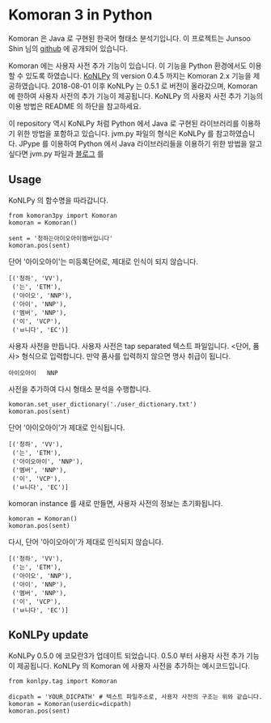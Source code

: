 # Komoran 3 in Python

Komoran 은 Java 로 구현된 한국어 형태소 분석기입니다. 이 프로젝트는 Junsoo Shin 님의 [github](https://github.com/shin285/KOMORAN) 에 공개되어 있습니다. 

Komoran 에는 사용자 사전 추가 기능이 있습니다. 이 기능을 Python 환경에서도 이용할 수 있도록 하였습니다. [KoNLPy](http://konlpy.org/) 의 version 0.4.5 까지는 Komoran 2.x 기능을 제공하였습니다. 2018-08-01 이후 KoNLPy 는 0.5.1 로 버전이 올라갔으며, Komoran 에 한하여 사용자 사전의 추가 기능이 제공됩니다. KoNLPy 의 사용자 사전 추가 기능의 이용 방법은 README 의 하단을 참고하세요.

이 repository 역시 KoNLPy 처럼 Python 에서 Java 로 구현된 라이브러리를 이용하기 위한 방법을 포함하고 있습니다. jvm.py 파일의 형식은 KoNLPy 를 참고하였습니다. JPype 를 이용하여 Python 에서 Java 라이브러리들을 이용하기 위한 방법을 알고 싶다면 jvm.py 파일과 [블로그](https://lovit.github.io/nlp/2018/07/06/java_in_python/) 를 

## Usage

KoNLPy 의 함수명을 따라갑니다.

    from komoran3py import Komoran
    komoran = Komoran()
    
    sent = '청하는아이오아이멤버입니다'
    komoran.pos(sent)

단어 '아이오아이'는 미등록단어로, 제대로 인식이 되지 않습니다.

    [('청하', 'VV'),
     ('는', 'ETM'),
     ('아이오', 'NNP'),
     ('아이', 'NNP'),
     ('멤버', 'NNP'),
     ('이', 'VCP'),
     ('ㅂ니다', 'EC')]

사용자 사전을 만듭니다. 사용자 사전은 tap separated 텍스트 파일입니다. <단어, 품사> 형식으로 입력합니다. 만약 품사를 입력하지 않으면 명사 취급이 됩니다.

    아이오아이	NNP

사전을 추가하여 다시 형태소 분석을 수행합니다.

    komoran.set_user_dictionary('./user_dictionary.txt')
    komoran.pos(sent)

단어 '아이오아이'가 제대로 인식됩니다.

    [('청하', 'VV'),
     ('는', 'ETM'),
     ('아이오아이', 'NNP'),
     ('멤버', 'NNP'),
     ('이', 'VCP'),
     ('ㅂ니다', 'EC')]

komoran instance 를 새로 만들면, 사용자 사전의 정보는 초기화됩니다.

    komoran = Komoran()
    komoran.pos(sent)

다시, 단어 '아이오아이'가 제대로 인식되지 않습니다.

    [('청하', 'VV'),
     ('는', 'ETM'),
     ('아이오', 'NNP'),
     ('아이', 'NNP'),
     ('멤버', 'NNP'),
     ('이', 'VCP'),
     ('ㅂ니다', 'EC')]

## KoNLPy update

KoNLPy 0.5.0 에 코모란3가 업데이트 되었습니다. 0.5.0 부터 사용자 사전 추가 기능이 제공됩니다. KoNLPy 의 Komoran 에 사용자 사전을 추가하는 예시코드입니다.

    from konlpy.tag import Komoran

    dicpath = 'YOUR_DICPATH' # 텍스트 파일주소로, 사용자 사전의 구조는 위와 같습니다.
    komoran = Komoran(userdic=dicpath)
    komoran.pos(sent)
